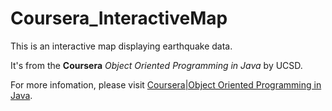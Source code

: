 # Coursera_InteractiveMap

This is an interactive map displaying earthquake data.

It's from the **Coursera** *Object Oriented Programming in Java* by UCSD.

For more infomation, please visit [Coursera|Object Oriented Programming in Java](https://www.coursera.org/learn/object-oriented-java/home/welcome).
